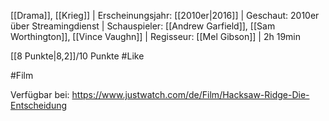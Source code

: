 [[Drama]], [[Krieg]] | Erscheinungsjahr: [[2010er|2016]] | Geschaut: 2010er über Streamingdienst | Schauspieler: [[Andrew Garfield]], [[Sam Worthington]], [[Vince Vaughn]] | Regisseur: [[Mel Gibson]] | 2h 19min

[[8 Punkte|8,2]]/10 Punkte #Like 


#Film 

Verfügbar bei: https://www.justwatch.com/de/Film/Hacksaw-Ridge-Die-Entscheidung